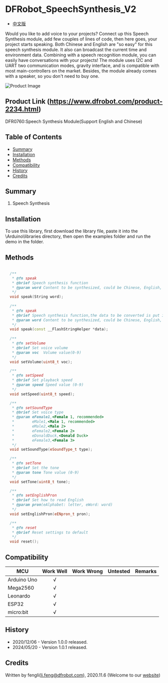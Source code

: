 # DFRobot_SpeechSynthesis_V2
- [中文版](./README_CN.md)

Would you like to add voice to your projects? Connect up this Speech Synthesis module, add few couples of lines of code, then here goes, your project starts speaking. Both Chinese and English are "so easy" for this speech synthesis module. It also can broadcast the current time and environment data. Combining with a speech recognition module, you can easily have conversations with your projects! The module uses I2C and UART two communication modes, gravity interface, and is compatible with most main-controllers on the market. Besides, the module already comes with a speaker, so you don't need to buy one.


![Product Image](./resources/images/dfr0760.png)

## Product Link (https://www.dfrobot.com/product-2234.html)
  DFR0760:Speech Synthesis Module(Support English and Chinese)
	
## Table of Contents

* [Summary](#summary)
* [Installation](#installation)
* [Methods](#methods)
* [Compatibility](#compatibility)
* [History](#history)
* [Credits](#credits)

## Summary

   1. Speech Synthesis <br>


## Installation

To use this library, first download the library file, paste it into the \Arduino\libraries directory, then open the examples folder and run the demo in the folder.

## Methods

```C++
    
  /**
   * @fn speak
   * @brief Speech synthesis function 
   * @param word Content to be synthesized, could be Chinese, English, Number, etc. 
   */
  void speak(String word);
  
  /**
   * @fn speak
   * @brief Speech synthesis function,the data to be converted is put into Flash
   * @param word Content to be synthesized, could be Chinese, English, Number, etc. 
   */
  void speak(const __FlashStringHelper *data);
  
  /**
   * @fn setVolume
   * @brief Set voice volume
   * @param voc  Volume value(0-9)
   */
  void setVolume(uint8_t voc);

  /**
   * @fn setSpeed
   * @brief Set playback speed 
   * @param speed Speed value (0-9)
   */
  void setSpeed(uint8_t speed);

  /**
   * @fn setSoundType
   * @brief Set voice type 
   * @param eFemale1,<Female 1, recommended>
   *        eMale1,<Male 1, recommended>
   *        eMale2,<Male 2>
   *        eFemale2,<Female 2>
   *        eDonaldDuck,<Donald Duck>
   *        eFemale3,<Female 3>
   */
  void setSoundType(eSoundType_t type);

  /**
   * @fn setTone
   * @brief Set the tone 
   * @param tone Tone value (0-9)
   */
  void setTone(uint8_t tone);

  /**
   * @fn setEnglishPron
   * @brief Set how to read English 
   * @param pron(eAlphabet: letter, eWord: word)
   */
  void setEnglishPron(eENpron_t pron);

  /**
   * @fn reset
   * @brief Reset settings to default 
   */
  void reset();
```

## Compatibility

MCU                | Work Well    | Work Wrong   | Untested    | Remarks
------------------ | :----------: | :----------: | :---------: | -----
Arduino Uno        |      √       |              |             | 
Mega2560        |      √       |              |             | 
Leonardo        |      √       |              |             | 
ESP32        |      √       |              |             | 
micro:bit        |      √       |              |             | 


## History


- 2020/12/06 - Version 1.0.0 released.
- 2024/05/20 - Version 1.0.1 released.


## Credits

Written by fengli(li.feng@dfrobot.com), 2020.11.6 (Welcome to our [website](https://www.dfrobot.com/))





